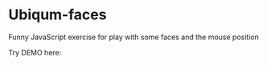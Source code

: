 # Ubiqum-faces
Funny JavaScript exercise for play with some faces and the mouse position

Try DEMO here:


